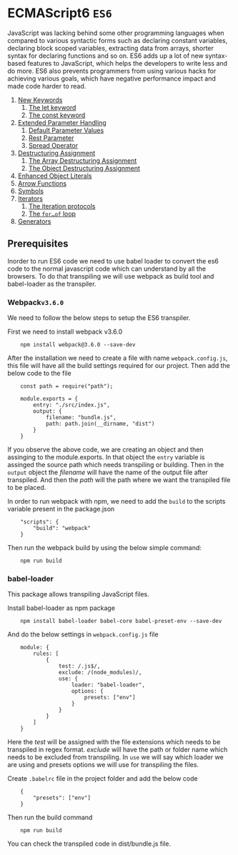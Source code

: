 # ECMAScript6 `ES6`

JavaScript was lacking behind some other programming languages when compared to various syntactic forms such as declaring constant variables, declaring block scoped variables, extracting data from arrays, shorter syntax for declaring functions and so on. ES6 adds up a lot of new syntax-based features to JavaScript, which helps the developers to write less and do more. ES6 also prevents programmers from using various hacks for achieving various goals, which have negative performance impact and made code harder to read.

1. [New Keywords](01_New_Keywords)
    1. [The let keyword](01_New_Keywords/01_let)
    2. [The const keyword](01_New_Keywords/02_const)
2. [Extended Parameter Handling](02_Parameter_Handling)
    1. [Default Parameter Values](02_Parameter_Handling/01_Default_Paramter)
    2. [Rest Parameter](02_Parameter_Handling/02_Rest_Parameter)
    3. [Spread Operator](02_Parameter_Handling/03_Spread_Operator)
3. [Destructuring Assignment](03_Destructuring_Assignment)
    1. [The Array Destructuring Assignment](03_Destructuring_Assignment/01_Array)
    2. [The Object Destructuring Assignment](03_Destructuring_Assignment/02_Object)
4. [Enhanced Object Literals](04_Enhanced_Object)
5. [Arrow Functions](05_Arrow_Functions)
6. [Symbols](06_Symbols)
7. [Iterators](07_Iterators)
    1. [The iteration protocols](07_Iterators/01_iteration_protocols)
    2. [The `for…of` loop](07_Iterators/02_for_of_loop)
8. [Generators](08_Generators)

## Prerequisites

Inorder to run ES6 code we need to use babel loader to convert the es6 code to the normal javascript code which can understand by all the browsers. To do that transpiling we will use webpack as build tool and babel-loader as the transpiler.

### Webpack`v3.6.0`

We need to follow the below steps to setup the ES6 transpiler.

First we need to install webpack v3.6.0
```
    npm install webpack@3.6.0 --save-dev
```

After the installation we need to create a file with name `webpack.config.js`, this file will have all the build settings required for our project. Then add the below code to the file
```
    const path = require("path");

    module.exports = {
        entry: "./src/index.js",
        output: {
            filename: "bundle.js",
            path: path.join(__dirname, "dist")
        }
    }
```
If you observe the above code, we are creating an object and then assinging to the module.exports. In that object the `entry` variable is assinged the source path which needs transpiling or building. Then in the `output` object the *filename* will have the name of the output file after transpiled. And then the *path* will the path where we want the transpiled file to be placed.

In order to run webpack with npm, we need to add the `build` to the scripts variable present in the package.json
```
    "scripts": {
        "build": "webpack"
    }
```
Then run the webpack build by using the below simple command:
```
    npm run build
```
### babel-loader

This package allows transpiling JavaScript files.

Install babel-loader as npm package
```
    npm install babel-loader babel-core babel-preset-env --save-dev
```

And do the below settings in `webpack.config.js` file
```
    module: {
        rules: [
            {
                test: /.js$/,
                exclude: /(node_modules)/,
                use: {
                    loader: "babel-loader",
                    options: {
                        presets: ["env"]
                    }
                }
            }
        ]
    }
```
Here the *test* will be assigned with the file extensions which needs to be transpiled in regex format. *exclude* will have the path or folder name which needs to be excluded from transpiling. In `use` we will say which loader we are using and presets options we will use for transpiling the files.

Create `.babelrc` file in the project folder and add the below code
```
    {
        "presets": ["env"]
    }
```

Then run the build command
```
    npm run build
```

You can check the transpiled code in dist/bundle.js file.

